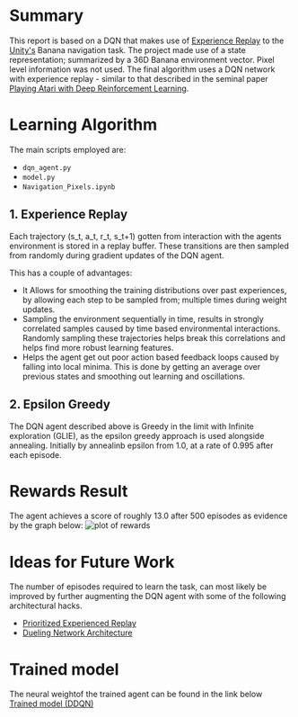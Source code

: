 # Summary
This report is based on a DQN that makes use of [Experience Replay](https://arxiv.org/abs/1712.01275) to the [Unity's](https://github.com/Unity-Technologies/ml-agents) Banana navigation task. 
The project made use of a state representation; summarized by a 36D Banana environment vector. Pixel level information was not used.
The final algorithm uses a DQN network with experience replay - similar to that described in the seminal paper [Playing Atari with Deep Reinforcement Learning](https://arxiv.org/pdf/1312.5602v1.pdf).

# Learning Algorithm
The main scripts employed are:
* ```dqn_agent.py```
* ```model.py```
* ```Navigation_Pixels.ipynb```


## 1. Experience Replay
Each trajectory (s_t, a_t, r_t, s_t+1) gotten from interaction with the agents environment is stored in a replay buffer. 
These transitions are then sampled from randomly during gradient updates of the DQN agent. 

This has a couple of advantages:
*   It Allows for smoothing the training distributions over past experiences, 
    by allowing each step to be sampled from; multiple times
    during weight updates.
*   Sampling the environment sequentially in time, results in strongly correlated samples caused by 
    time based environmental interactions. Randomly sampling these trajectories
    helps break this correlations and helps find more robust learning features.
*   Helps the agent get out poor action based feedback loops caused by falling into local minima. 
    This is done by getting an average over previous states and smoothing out learning and oscillations.

## 2. Epsilon Greedy
The DQN agent described above is Greedy in the limit with Infinite exploration (GLIE), as the epsilon greedy approach is used alongside annealing. Initially by annealinb epsilon from 1.0, at a rate of 0.995 after each episode.

# Rewards Result
The agent achieves a score of roughly 13.0 after 500 episodes as evidence by the graph below:
![plot of rewards](./results.png')
# Ideas for Future Work
The number of episodes required to learn the task, can most likely be improved by further augmenting the 
DQN agent with some of the following architectural hacks.
- [Prioritized Experienced Replay](https://arxiv.org/abs/1511.05952)
- [Dueling Network Architecture](https://arxiv.org/pdf/1511.06581.pdf)

# Trained model
The neural weightof the trained agent can be found in the link below
[Trained model (DDQN)](./checkpoint.pth)
